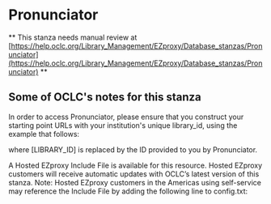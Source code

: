 # Pronunciator
** This stanza needs manual review at [https://help.oclc.org/Library_Management/EZproxy/Database_stanzas/Pronunciator](https://help.oclc.org/Library_Management/EZproxy/Database_stanzas/Pronunciator) **

## Some of OCLC's notes for this stanza

In order to access Pronunciator, please ensure that you construct your starting point URLs with your institution's unique library_id, using the example that follows:

where [LIBRARY_ID] is replaced by the ID provided to you by Pronunciator.

A Hosted EZproxy Include File is available for this resource. Hosted EZproxy customers will receive automatic updates with OCLC&rsquo;s latest version of this stanza. Note: Hosted EZproxy customers in the Americas using self-service may reference the Include File by adding the following line to config.txt:

&nbsp;
